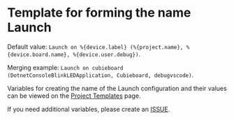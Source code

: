 # Template for forming the name Launch

Default value: `Launch on %{device.label} (%{project.name}, %{device.board.name}, %{device.user.debug})`.

Merging example: `Launch on cubieboard (DotnetConsoleBlinkLEDApplication, Cubieboard, debugvscode)`.

Variables for creating the name of the Launch configuration and their values can be viewed on the [Project Templates](Project-templates.md "Project Templates") page.

If you need additional variables, please create an [ISSUE](https://github.com/devdotnetorg/vscode-extension-dotnet-fastiot/issues "ISSUE").